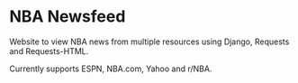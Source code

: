 # NBA Newsfeed

Website to view NBA news from multiple resources using Django, Requests and Requests-HTML.

Currently supports ESPN, NBA.com, Yahoo and r/NBA.